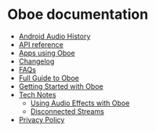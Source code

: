 Oboe documentation
===
- [Android Audio History](AndroidAudioHistory.md)
- [API reference](https://google.github.io/oboe/)
- [Apps using Oboe](AppsUsingOboe.md)
- [Changelog](ChangeLog.md)
- [FAQs](FAQ.md)
- [Full Guide to Oboe](FullGuide.md)
- [Getting Started with Oboe](GettingStarted.md)
- [Tech Notes](notes/)
  - [Using Audio Effects with Oboe](notes/effects.md)
  - [Disconnected Streams](notes/disconnect.md)
- [Privacy Policy](PrivacyPolicy.md)
